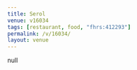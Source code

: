 ```yaml
---
title: Serol
venue: v16034
tags: [restaurant, food, "fhrs:412293"]
permalink: /v/16034/
layout: venue
---
```

null